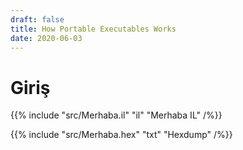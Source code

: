 ```yaml
---
draft: false
title: How Portable Executables Works
date: 2020-06-03
---
```




# Giriş

{{% include "src/Merhaba.il" "il" "Merhaba IL" /%}}

{{% include "src/Merhaba.hex" "txt" "Hexdump" /%}}
